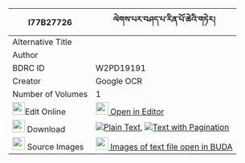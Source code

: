 |I77B27726|ལེགས་པར་བཤད་པ་རིན་པོ་ཆེའི་གཏེར། 
| --- | --- 
|Alternative Title |
|Author | 
|BDRC ID | W2PD19191
|Creator | Google OCR
|Number of Volumes| 1
|<img width="25" src="https://img.icons8.com/color/25/000000/edit-property.png">Edit Online| [<img width="25" src="https://avatars.githubusercontent.com/u/45091458?s=200&v=4"> Open in Editor](http://editor.openpecha.org/I77B27726)
|<img width="25" src="https://img.icons8.com/fluent/48/000000/download-2.png"/>  Download | [![](https://img.icons8.com/color/20/000000/txt.png)Plain Text](https://github.com/Openpecha/I77B27726/releases/download/v2/lekpa_ra_shepa_rinpoche_i_ter_plain_I77B27726.zip), [![](https://img.icons8.com/color/20/000000/txt.png)Text with Pagination](https://github.com/Openpecha/I77B27726/releases/download/v2/lekpa_ra_shepa_rinpoche_i_ter_pages_I77B27726.zip)
|<img width="25" src="https://img.icons8.com/plasticine/100/000000/pictures-folder.png"/>  Source Images | [<img width="25" src="https://library.bdrc.io/icons/BUDA-small.svg"> Images of text file open in BUDA](https://library.bdrc.io/show/bdr:W2PD19191)
